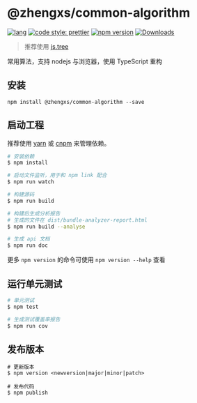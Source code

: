# @zhengxs/common-algorithm

[![lang](https://img.shields.io/badge/lang-typescript-informational)](https://www.typescriptlang.org/)
[![code style: prettier](https://img.shields.io/badge/code_style-prettier-ff69b4.svg?style=flat-square)](https://github.com/prettier/prettier)
[![npm version](https://badge.fury.io/js/%40zhengxs%2Fcommon-algorithm.svg)](https://www.npmjs.com/package/%40zhengxs%2Fcommon-algorithm)
[![Downloads](https://img.shields.io/npm/dm/%40zhengxs%2Fcommon-algorithm.svg)](https://www.npmjs.com/package/%40zhengxs%2Fcommon-algorithm)

> 推荐使用 [js.tree](https://github.com/zhengxs2018/js.tree)

常用算法，支持 nodejs 与浏览器，使用 TypeScript 重构

## 安装

`npm install @zhengxs/common-algorithm --save`

## 启动工程

推荐使用 [yarn][yarn] 或 [cnpm][cnpm] 来管理依赖。

``` bash
# 安装依赖
$ npm install

# 启动文件监听，用于和 npm link 配合
$ npm run watch

# 构建源码
$ npm run build

# 构建后生成分析报告
# 生成的文件在 dist/bundle-analyzer-report.html
$ npm run build --analyse

# 生成 api 文档
$ npm run doc
```

更多 `npm version` 的命令可使用 `npm version --help` 查看

## 运行单元测试

``` bash
# 单元测试
$ npm test

# 生成测试覆盖率报告
$ npm run cov
```

## 发布版本

```shell
# 更新版本
$ npm version <newversion|major|minor|patch>

# 发布代码
$ npm publish
```

[yarn]: https://yarnpkg.com/lang/zh-hans/
[cnpm]: https://npm.taobao.org/
[nodejs]: https://nodejs.org
[rollupjs]: https://rollupjs.org

